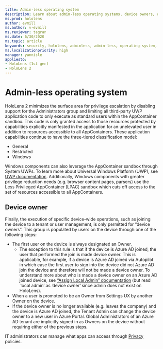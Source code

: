 ```yaml
---
title: Admin-less operating system
description: Learn about admin-less operating systems, device owners, and security on HoloLens mixed reality devices.
ms.prod: hololens
author: evmill
ms.author: v-evmill
ms.reviewer: tagran
ms.date: 6/30/2020
ms.topic: article
keywords: security, hololens, adminless, admin-less, operating system, admin-less operating system, admin os, admin-less os, hololens 2, hololens2 security, 
ms.localizationpriority: high
manager: yannisle
appliesto:
- HoloLens (1st gen)
- HoloLens 2
---
```


# Admin-less operating system

HoloLens 2 minimizes the surface area for privilege escalation by disabling support for the Administrators group and limiting all third-party UWP application code to only execute as standard users within the AppContainer sandbox. This code is only granted access to those resources protected by capabilities explicitly manifested in the application for an unelevated user in addition to resources accessible to all AppContainers.
These application capabilities continue to have the three-tiered classification model:
  * General
  * Restricted
  * Windows

Windows components can also leverage the AppContainer sandbox through System UWPs. To learn more about Universal Windows Platform (UWP), see [UWP documentation](https://docs.microsoft.com/windows/uwp/). Additionally, Windows components with greater privilege reduction needs (e.g. browser content pages, parsers) use the Less Privileged AppContainer (LPAC) sandbox which cuts off access to the set of resources accessible to all AppContainers.

## Device owner

Finally, the execution of specific device-wide operations, such as joining the device to a tenant or user management, is only permitted for “device owners”. This group is populated by users on the device through one of the following steps:
  * The first user on the device is always designated an Owner. 
    * The exception to this rule is that if the device is Azure AD joined, the user that performed the join is made device owner. This is applicable, for example, if a device is Azure AD joined via Autopilot in which case the first user to sign into the device did not Azure AD join the device and therefore will not be made a device owner. To understand more about who is made a device owner on an Azure AD joined device, see [“Assign Local Admin” documentation](https://docs.microsoft.com/azure/active-directory/devices/assign-local-admin) (but read ‘local admin’ as ‘device owner’ since admin does not exist on HoloLens).
  * When a user is promoted to be an Owner from Settings UX by another Owner on the device.
  * If the device owner is no longer available (e.g. leaves the company) and the device is Azure AD joined, the Tenant Admin can change the device owner to a new user in Azure Portal.
Global Administrators of an Azure AD tenant are implicitly signed in as Owners on the device without requiring either of the previous steps. 

IT administrators can manage what apps can access through [Privacy](https://docs.microsoft.com/windows/client-management/mdm/policy-csp-privacy) policies. 
